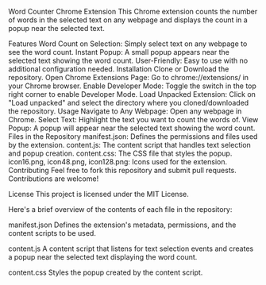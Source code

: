 Word Counter Chrome Extension
This Chrome extension counts the number of words in the selected text on any webpage and displays the count in a popup near the selected text.

Features
Word Count on Selection: Simply select text on any webpage to see the word count.
Instant Popup: A small popup appears near the selected text showing the word count.
User-Friendly: Easy to use with no additional configuration needed.
Installation
Clone or Download the repository.
Open Chrome Extensions Page: Go to chrome://extensions/ in your Chrome browser.
Enable Developer Mode: Toggle the switch in the top right corner to enable Developer Mode.
Load Unpacked Extension: Click on "Load unpacked" and select the directory where you cloned/downloaded the repository.
Usage
Navigate to Any Webpage: Open any webpage in Chrome.
Select Text: Highlight the text you want to count the words of.
View Popup: A popup will appear near the selected text showing the word count.
Files in the Repository
manifest.json: Defines the permissions and files used by the extension.
content.js: The content script that handles text selection and popup creation.
content.css: The CSS file that styles the popup.
icon16.png, icon48.png, icon128.png: Icons used for the extension.
Contributing
Feel free to fork this repository and submit pull requests. Contributions are welcome!

License
This project is licensed under the MIT License.

Here's a brief overview of the contents of each file in the repository:

manifest.json
Defines the extension's metadata, permissions, and the content scripts to be used.

content.js
A content script that listens for text selection events and creates a popup near the selected text displaying the word count.

content.css
Styles the popup created by the content script.
